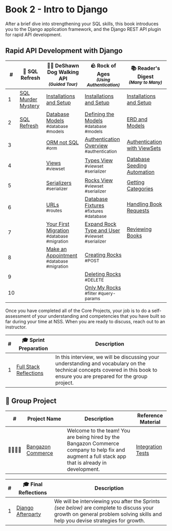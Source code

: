 # Book 2 - Intro to Django

After a brief dive into strengthening your SQL skills, this book introduces you to the Django application framework, and the Django REST API plugin for rapid API development.

## Rapid API Development with Django

| # |  🎥 SQL Refresh | 🐕‍🦺 DeShawn Dog Walking API <br/> <sub>_(Guided Tour)_</sub> | 🪨 Rock of Ages <br/> <sub>_(Using Authentication)_</sub> | 📚 Reader's Digest <br/> <sub>_(Many to Many)_</sub> |
|--|--|--|--|--|
| 1 | [SQL Murder Mystery][1] | [Installations and Setup][3] | [Installations and Setup][11] | [Installations and Setup][21] |
| 2 | [SQL Refresh][2] | [Database Models][4] <br/> <sub style="font-size:0.85rem;">\#database #models</sub> | [Defining the Models][12]  <br/> <sub style="font-size:0.85rem;">\#database #models</sub> | [ERD and Models][22] |
| 3 | | [ORM not SQL][5] <br/> <sub style="font-size:0.85rem;">\#orm</sub> | [Authentication Overview][13] <br/> <sub style="font-size:0.85rem;">\#authentication</sub> | [Authentication with ViewSets][23] |
| 4 | | [Views][6] <br/> <sub style="font-size:0.85rem;">\#viewset</sub> | [Types View][14] <br/> <sub style="font-size:0.85rem;">\#viewset \#serializer</sub> | [Database Seeding Automation][24] |
| 5 | | [Serializers][7] <br/> <sub style="font-size:0.85rem;">\#serializer</sub> | [Rocks View][15] <br/> <sub style="font-size:0.85rem;">\#viewset \#serializer</sub> | [Getting Categories][24] |
| 6 | | [URLs][8] <br/> <sub style="font-size:0.85rem;">\#routes</sub> | [Database Fixtures][16] <br/> <sub style="font-size:0.85rem;">\#fixtures \#database</sub> | [Handling Book Requests][25] |
| 7 | | [Your First Migration][9] <br/> <sub style="font-size:0.85rem;">\#database \#migration</sub> | [Expand Rock Type and User][17] <br/> <sub style="font-size:0.85rem;">\#viewset \#serializer</sub> | [Reviewing Books][26] |
| 8 | | [Make an Appointment][10] <br/> <sub style="font-size:0.85rem;">\#database \#migration</sub> | [Creating Rocks][18] <br/> <sub style="font-size:0.85rem;">\#POST</sub> |  |
| 9 | | | [Deleting Rocks][19] <br/> <sub style="font-size:0.85rem;">\#DELETE</sub> |  |
| 10 | | | [Only My Rocks][20] <br/> <sub style="font-size:0.85rem;">\#filter \#query-params</sub> |  |

Once you have completed all of the Core Projects, your job is to do a self-assessment of your understanding and competencies that you have built so far during your time at NSS. When you are ready to discuss, reach out to an instructor.

| #   | 🎓 Sprint Preparation | Description |
| --- | --- | -- |
| 1   | [Full Stack Reflections][29] | In this interview, we will be discussing your understanding and vocabulary on the technical concepts covered in this book to ensure you are prepared for the group project. |

## 🔐 Group Project

| # | Project&nbsp;Name | Description | Reference Material |
|--|--|--|--|
| 👨‍👩‍👧‍👧 | [Bangazon Commerce][29] | Welcome to the team! You are being hired by the Bangazon Commerce company to help fix and augment a full stack app that is already in development. | [Integration Tests](./chapters/TESTING.md) |

| #   | 🎓 Final Reflections | Description |
| --- | ------------------ | --- |
| 1   | [Django Afterparty](./chapters/FINAL_REFLECTIONS.md) | We will be interviewing you after the Sprints _(see below)_ are complete to discuss your growth on general problem solving skills and help you devise strategies for growth. |


[1]: https://mystery.knightlab.com/
[2]: ./chapters/SQL_REFRESH.md

[3]: ./chapters/DD_SETUP.md
[4]: ./chapters/DD_DJANGO_MODELS.md
[5]: ./chapters/DD_DJANGO_ORM.md
[6]: ./chapters/DD_DJANGO_VIEWS.md
[7]: ./chapters/DD_DJANGO_SERIALIZERS.md
[8]: ./chapters/DD_DJANGO_URLS.md
[9]: ./chapters/DD_MIGRATION.md
[10]: ./chapters/DD_MAKE_APPOINTMENT.md

[11]: ./chapters/ROA_INSTALLS.md
[12]: ./chapters/ROA_MODELS.md
[13]: ./chapters/ROA_AUTHENTICATION.md
[14]: ./chapters/ROA_TYPE_VIEW.md
[15]: ./chapters/ROA_ROCK_VIEW.md
[16]: ./chapters/ROA_FIXTURES.md
[17]: ./chapters/ROA_EXPAND_USER_TYPE.md
[18]: ./chapters/ROA_CREATE_ROCK.md
[19]: ./chapters/ROA_DELETE.md
[20]: ./chapters/ROA_FILTERING_BY_USER.md

[21]: ./chapters/RD_SETUP.md
[22]: ./chapters/RD_MODELS.md
[23]: ./chapters/RD_AUTH.md
[24]: ./chapters/RD_SEED.md
[25]: ./chapters/RD_BOOKS.md
[26]: ./chapters/RD_CATEGORIES.md
[27]: ./chapters/RD_REVIEWS.md
[28]: ./chapters/RD_CLIENT.md

[29]: ./chapters/BANG_SETUP.md
[30]: ./chapters/RARE_REST.md
[31]: ./chapters/FULL_STACK_REFLECTIONS.md
